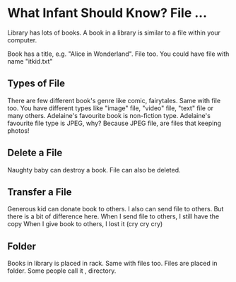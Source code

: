 # What Infant Should Know? File ...

Library has lots of books. A book in a library is similar to a file within your computer.

Book has a title, e.g. "Alice in Wonderland". File too. You could have file with name "itkid.txt"

## Types of File
There are few different book's genre like comic, fairytales. Same with file too. You have different types like "image" file, "video" file, "text" file or many others. Adelaine's favourite book is non-fiction type.
Adelaine's favourite file type is JPEG, why? Because JPEG file, are files that keeping photos!

## Delete a File
Naughty baby can destroy a book. File can also be deleted.

## Transfer a File
Generous kid can donate book to others. I also can send file to others.
But there is a bit of difference here.
When I send file to others, I still have the copy
When I give book to others, I lost it (cry cry cry)

## Folder
Books in library is placed in rack. Same with files too. Files are placed in folder. Some people call it , directory.





